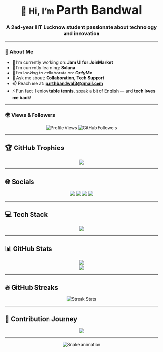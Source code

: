 <h1 align="center"><strong>👋 Hi, I’m <span style="font-size:40px">Parth Bandwal</span></strong></h1>

<h3 align="center">A 2nd-year IIIT Lucknow student passionate about technology and innovation</h3>

---

### 📌 About Me

- 🔭 I’m currently working on: **Jam UI for JoinMarket**  
- 🌱 I’m currently learning: **Solana**  
- 👯 I’m looking to collaborate on: **QrifyMe**  
- 💬 Ask me about: **Collaboration, Tech Support**  
- 📫 Reach me at: **[parthbandwal3@gmail.com](mailto:parthbandwal3@gmail.com)**  
- ⚡ Fun fact: I enjoy **table tennis**, speak a bit of English — and **tech loves me back!**

---

### 🌍 Views & Followers
<p align="center">
  <img src="https://komarev.com/ghpvc/?username=parrth20&label=Profile%20views&color=0e75b6&style=flat" alt="Profile Views" />
  <img src="https://img.shields.io/github/followers/parrth20?label=Followers&style=social" alt="GitHub Followers" />
</p>

---

## 🏆 GitHub Trophies
<p align="center">
  <img src="https://github-profile-trophy.vercel.app/?username=parrth20&theme=radical&margin-w=10&no-bg=true&no-frame=true" />
</p>

---

## 🌐 Socials
<p align="center">
  <a href="https://instagram.com/parrth20"><img src="https://img.shields.io/badge/Instagram-%23E4405F.svg?logo=Instagram&logoColor=white" /></a>
  <a href="https://linkedin.com/in/parrth20"><img src="https://img.shields.io/badge/LinkedIn-%230077B5.svg?logo=linkedin&logoColor=white" /></a>
  <a href="https://x.com/parrth18"><img src="https://img.shields.io/badge/X-black.svg?logo=X&logoColor=white" /></a>
  <a href="mailto:parthbandwal3@gmail.com"><img src="https://img.shields.io/badge/Gmail-D14836.svg?logo=gmail&logoColor=white" /></a>
</p>

---

## 💻 Tech Stack
<p align="center">
  <img src="https://skillicons.dev/icons?i=cpp,c,css,html,js,ts,java,dart,latex,rust,solidity,bash,aws,gcp,angular,django,express,fastapi,ejs,flutter,flask,nextjs,nodejs,npm,react,redux,solidjs,tailwind,threejs,vite,vue,web3,webpack,yarn,firebase,mysql,postgres,prisma,figma,canva,blender,framer,github,gitlab,git,powershell" />
</p>

---

## 📊 GitHub Stats
<p align="center">
  <img src="https://github-readme-stats.vercel.app/api/top-langs/?username=parrth20&layout=compact&theme=radical" />
  <br/>
  <img src="https://github-readme-stats.vercel.app/api?username=parrth20&show_icons=true&theme=radical" />
</p>

---

## 🔥 GitHub Streaks
<p align="center">
  <img src="https://github-readme-streak-stats.herokuapp.com/?user=parrth20&theme=radical" alt="Streak Stats" />
</p>

---

## 🌟 Contribution Journey
<p align="center">
  <img src="https://github-readme-activity-graph.vercel.app/graph?username=parrth20&theme=github-compact&radius=16&area=true" />
</p>

---

<p align="center">
  <img src="https://profile-readme-generator.com/assets/snake.svg" alt="Snake animation" />
</p>
